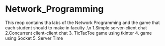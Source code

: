 # Network_Programming
This reop contains tha labs  of the Network Programming  and the game  that each student should to make in faculty .\n
1.Simple server-client chat
2.Concurrent client-client chat
3. TicTacToe game using tkinter
4. game using Socket
5. Server Time

